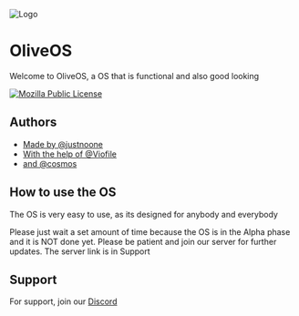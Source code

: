 

![Logo](https://camo.githubusercontent.com/c8dc605f8ac1c711c55004c08dc9ad1b52c4d6dc5df35a3ea8308e27605bff80/68747470733a2f2f692e706f7374696d672e63632f344e79306a704a6e2f4f6c6976652d57686974652e706e67)


# OliveOS 

Welcome to OliveOS, a OS that is functional and also good looking


[![Mozilla Public License](https://img.shields.io/badge/License-Mozilla_Public_License%202.0-cyan.svg)](https://www.mozilla.org/en-US/MPL/2.0/)


## Authors

- [Made by @justnoone](https://www.github.com/justn00ne)
- [With the help of @Viofile](https://www.github.com/Vio-70)
- [and @cosmos](https://www.github.com/koo1140)


## How to use the OS

The OS is very easy to use, as its designed for anybody and everybody

Please just wait a set amount of time because the OS is in the Alpha phase and it is NOT done yet. Please be patient and join our server for further updates. The server link is in Support
## Support

For support, join our [Discord](https://discord.gg/gPhjeyDQPP)

